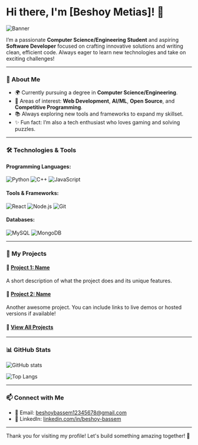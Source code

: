 # Hi there, I'm [Beshoy Metias]! 👋

![Banner](https://via.placeholder.com/1000x300?text=Welcome+to+my+GitHub+Profile!)

I’m a passionate **Computer Science/Engineering Student** and aspiring **Software Developer** focused on crafting innovative solutions and writing clean, efficient code. Always eager to learn new technologies and take on exciting challenges!

---

### 🚀 About Me
- 🌍 Currently pursuing a degree in **Computer Science/Engineering**.
- 🎯 Areas of interest: **Web Development**, **AI/ML**, **Open Source**, and **Competitive Programming**.
- 📚 Always exploring new tools and frameworks to expand my skillset.
- ✨ Fun fact: I’m also a tech enthusiast who loves gaming and solving puzzles.

---

### 🛠️ Technologies & Tools

#### Programming Languages:
![Python](https://img.shields.io/badge/-Python-3776AB?style=flat-square&logo=python&logoColor=white)
![C++](https://img.shields.io/badge/-C++-00599C?style=flat-square&logo=cplusplus&logoColor=white)
![JavaScript](https://img.shields.io/badge/-JavaScript-F7DF1E?style=flat-square&logo=javascript&logoColor=black)

#### Tools & Frameworks:
![React](https://img.shields.io/badge/-React-61DAFB?style=flat-square&logo=react&logoColor=white)
![Node.js](https://img.shields.io/badge/-Node.js-339933?style=flat-square&logo=nodedotjs&logoColor=white)
![Git](https://img.shields.io/badge/-Git-F05032?style=flat-square&logo=git&logoColor=white)

#### Databases:
![MySQL](https://img.shields.io/badge/-MySQL-4479A1?style=flat-square&logo=mysql&logoColor=white)
![MongoDB](https://img.shields.io/badge/-MongoDB-47A248?style=flat-square&logo=mongodb&logoColor=white)

---

### 🌟 My Projects

#### 🔗 [Project 1: Name](https://github.com/Beshoy1Metias/Python-ComputerVision-projects)
A short description of what the project does and its unique features. 

#### 🔗 [Project 2: Name](https://github.com/Beshoy1Metias/Greenhouse-gas-monitor)
Another awesome project. You can include links to live demos or hosted versions if available!

#### 🔗 [View All Projects](https://github.com/Beshoy1Metias?tab=repositories)

---

### 📊 GitHub Stats
![GitHub stats](https://github-readme-stats.vercel.app/api?username=Beshoy1Metias&show_icons=true&theme=radical)

![Top Langs](https://github-readme-stats.vercel.app/api/top-langs/?username=Beshoy1Metias&layout=compact&theme=radical)

---

### 📫 Connect with Me
- 📧 Email: [beshoybassem12345678@gmail.com](mailto:beshoybassem12345678@gmail.com)
- 💼 LinkedIn: [linkedin.com/in/beshoy-bassem](https://www.linkedin.com/in/beshoy-bassem/)

---

Thank you for visiting my profile! Let's build something amazing together! 🚀

<!---
Beshoy1Metias/Beshoy1Metias is a ✨ special ✨ repository because its `README.md` (this file) appears on your GitHub profile.
You can click the Preview link to take a look at your changes.
--->
